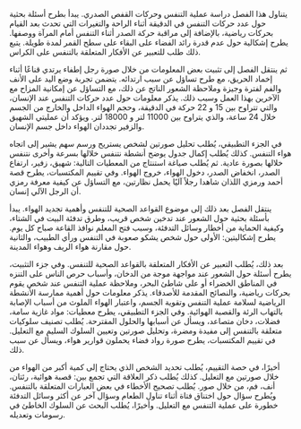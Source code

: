 يتناول هذا الفصل دراسة عملية التنفس وحركات القفص الصدري. يبدأ بطرح أسئلة بحثية حول عدد حركات التنفس في الدقيقة أثناء الراحة والتغيرات التي تحدث بعد القيام بحركات رياضية، بالإضافة إلى مراقبة حركة الصدر أثناء التنفس أمام المرآة ووصفها.  يطرح إشكالية حول عدم قدرة رائد الفضاء على البقاء على سطح القمر لمدة طويلة.  يتبع ذلك  طلب للتعبير عن الأفكار المتعلقة بالتنفس على الكراس.

ثم ينتقل الفصل إلى تثبيت بعض المعلومات من خلال صورة رجل إطفاء يرتدي قناعًا أثناء إخماد الحريق، مع طرح تساؤل عن سبب ارتدائه.  يتضمن  تجربة وضع اليد على الأنف والفم لفترة وجيزة وملاحظة الشعور الناتج عن ذلك، مع التساؤل عن إمكانية المزاح مع الآخرين بهذا العمل وسبب ذلك. يذكر معلومات  حول عدد حركات التنفس عند الإنسان، والتي تتراوح بين 15 و 22 حركة في الدقيقة، وحجم الهواء الداخل والخارج من الجسم خلال 24 ساعة، والذي يتراوح بين 11000 لتر و 18000 لتر.  ويؤكد أن عمليتي الشهيق والزفير تجددان الهواء داخل جسم الإنسان.

في الجزء التطبيقي، يُطلب تحليل صورتين لشخص يستريح ورسم سهم يشير إلى اتجاه هواء التنفس.  كذلك يُطلب إكمال جدول يوضح أنشطة نتنفس خلالها بسرعة وأخرى نتنفس خلالها بصورة عادية.  ثم يُطلب صياغة استنتاج من المعطيات التالية: شهيق، زفير، ارتفاع الصدر، انخفاض الصدر، دخول الهواء، خروج الهواء. وفي تقييم المكتسبات، يطرح قصة أحمد ورمزي اللذان شاهدا رجلاً آليًا يحمل نظارتين،  مع التساؤل عن كيفية معرفة رمزي أن الرجل الآلي إنسان.

ينتقل الفصل بعد ذلك إلى موضوع القواعد الصحية للتنفس وأهمية تجديد الهواء. يبدأ بأسئلة بحثية حول الشعور عند تدخين شخص قريب، وطرق تدفئة البيت في الشتاء، وكيفية الحماية من أخطار وسائل التدفئة، وسبب فتح المعلم نوافذ القاعة صباح كل يوم.  يطرح  إشكاليتين: الأولى حول شخص يشكو صعوبة في التنفس ورأي الطبيب، والثانية حول مقارنة هواء الريف وهواء المدينة.

بعد ذلك، يُطلب التعبير عن الأفكار المتعلقة بالقواعد الصحية للتنفس. وفي جزء التثبيت، يطرح أسئلة حول الشعور عند مواجهة موجة من الدخان، وأسباب حرص الناس على التنزه في المناطق الخضراء أو على شاطئ البحر، وملاحظة عملية التنفس عند شخص يقوم بحركات رياضية، والنصائح المقدمة للأصدقاء. يذكر معلومات  حول أهمية ممارسة الأنشطة الرياضية لسلامة عملية التنفس وتقوية الجسم، واعتبار الهواء الملوث من أسباب الإصابة بالتهاب الرئة والقصبة الهوائية. وفي الجزء التطبيقي، يطرح معطيات: مواد غازية سامة، فضلات، دخان متصاعد، ويسأل عن أسبابها والحلول المقترحة. يُطلب تصنيف سلوكيات متعلقة بالتنفس إلى مفيدة ومضرة، وتحليل صورتين وتعيين السلوك السليم مع التعليل. في تقييم المكتسبات، يطرح صورة رواد فضاء يحملون قوارير هواء، ويسأل عن سبب ذلك.

أخيرًا، في حصة التقييم، يُطلب تحديد الشخص الذي يحتاج إلى كمية أكبر من الهواء من خلال صورتين مع التعليل.  كذلك  يُطلب ذكر العلاقة التي تجمع بين: قصبة هوائية، رئتان، أنف، فم، من خلال صور.  يُطلب تصحيح الأخطاء في بعض العبارات المتعلقة بالتنفس. ويُطرح سؤال حول اختناق فتاة أثناء تناول الطعام  وسؤال آخر عن أكثر وسائل التدفئة خطورة على عملية التنفس مع التعليل.  وأخيرًا، يُطلب البحث عن السلوك الخاطئ في رسومات وتعديله.